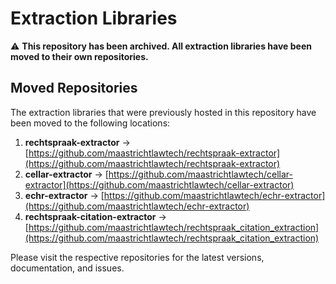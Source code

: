 # Extraction Libraries

⚠️ **This repository has been archived. All extraction libraries have been moved to their own repositories.**

## Moved Repositories

The extraction libraries that were previously hosted in this repository have been moved to the following locations:

1. **rechtspraak-extractor** → [https://github.com/maastrichtlawtech/rechtspraak-extractor](https://github.com/maastrichtlawtech/rechtspraak-extractor)
2. **cellar-extractor** → [https://github.com/maastrichtlawtech/cellar-extractor](https://github.com/maastrichtlawtech/cellar-extractor)
3. **echr-extractor** → [https://github.com/maastrichtlawtech/echr-extractor](https://github.com/maastrichtlawtech/echr-extractor)
4. **rechtspraak-citation-extractor** → [https://github.com/maastrichtlawtech/rechtspraak_citation_extraction](https://github.com/maastrichtlawtech/rechtspraak_citation_extraction)

Please visit the respective repositories for the latest versions, documentation, and issues.
